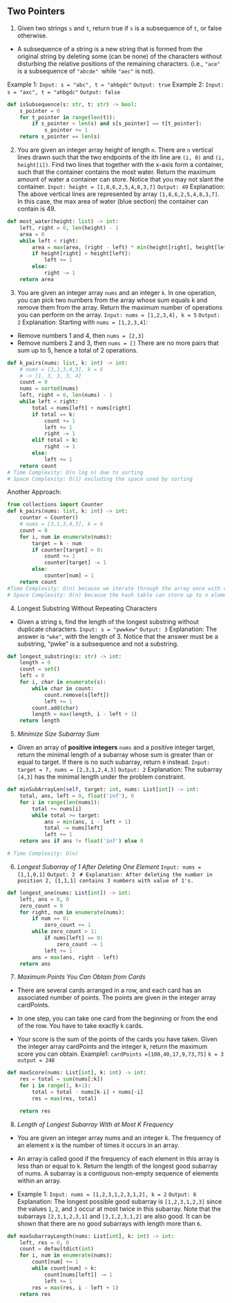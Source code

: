 ## Two Pointers
1. Given two strings `s` and `t`, return true if `s` is a subsequence of `t`, or false otherwise.
- A subsequence of a string is a new string that is formed from the original string by deleting some (can be none) of the characters without disturbing the relative positions of the remaining characters. (i.e., `"ace"` is a subsequence of `"abcde" `while `"aec"` is not).

Example 1:
`Input: s = "abc", t = "ahbgdc"`
`Output: true`
Example 2:
`Input: s = "axc", t = "ahbgdc"`
`Output: false`
```python
def isSubsequence(s: str, t: str) -> bool:
    s_pointer = 0
    for t_pointer in range(len(t)):
        if s_pointer < len(s) and s[s_pointer] == t[t_pointer]:
            s_pointer += 1
    return s_pointer == len(s)
```
2. You are given an integer array height of length `n`. There are `n` vertical lines drawn such that the two endpoints of the ith line are `(i, 0)` and `(i, height[i])`. Find two lines that together with the x-axis form a container, such that the container contains the most water.
Return the maximum amount of water a container can store. Notice that you may not slant the container.
`Input: height = [1,8,6,2,5,4,8,3,7]`
`Output: 49`
Explanation: The above vertical lines are represented by array `[1,8,6,2,5,4,8,3,7]`. In this case, the max area of water (blue section) the container can contain is 49.
```python
def most_water(height: list) -> int:
    left, right = 0, len(height) - 1
    area = 0
    while left < right:
        area = max(area, (right - left) * min(height[right], height[left]))
        if height[right] > height[left]:
            left += 1
        else:
            right -= 1
    return area
```
3. You are given an integer array `nums` and an integer `k`. In one operation, you can pick two numbers from the array whose sum equals k and remove them from the array. Return the maximum number of operations you can perform on the array.
`Input: nums = [1,2,3,4], k = 5`
`Output: 2`
Explanation: Starting with `nums = [1,2,3,4]`:
- Remove numbers 1 and 4, then `nums = [2,3]`
- Remove numbers 2 and 3, then `nums = []`
There are no more pairs that sum up to 5, hence a total of 2 operations.
```python
def k_pairs(nums: list, k: int) -> int:
    # nums = [3,1,3,4,3], k = 6
    # -> [1, 3, 3, 3, 4]
    count = 0
    nums = sorted(nums)
    left, right = 0, len(nums) - 1
    while left < right:
        total = nums[left] + nums[right]
        if total == k:
            count += 1
            left += 1
            right -= 1
        elif total > k:
            right -= 1
        else:
            left += 1
    return count
# Time Complexity: O(n log n) due to sorting
# Space Complexity: O(1) excluding the space used by sorting
```
Another Approach: 
```python
from collections import Counter
def k_pairs(nums: list, k: int) -> int:
    counter = Counter()
    # nums = [3,1,3,4,3], k = 6
    count = 0
    for i, num in enumerate(nums):
        target = k - num
        if counter[target] > 0:
            count += 1
            counter[target] -= 1
        else:
            counter[num] = 1
    return count
#Time Complexity: O(n) because we iterate through the array once with constant-time hash operations. 
# Space Complexity: O(n) because the hash table can store up to n elements in the worst case.
```
4. Longest Substring Without Repeating Characters
- Given a string s, find the length of the longest substring without duplicate characters.
`Input: s = "pwwkew"`
`Output: 3`
Explanation: The answer is `"wke"`, with the length of 3.
Notice that the answer must be a substring, "pwke" is a subsequence and not a substring.
```python
def longest_substring(s: str) -> int:
    length = 0
    count = set()
    left = 0
    for i, char in enumerate(s):
        while char in count:
            count.remove(s[left])
            left += 1
        count.add(char)
        length = max(length, i - left + 1)
    return length 
```
5. *Minimize Size Subarray Sum*
- Given an array of __positive integers__ `nums` and a positive integer target, return the minimal length of a subarray whose sum is greater than or equal to target. If there is no such subarray, return `0` instead.
`Input: target = 7, nums = [2,3,1,2,4,3]`
`Output: 2`
Explanation: The subarray `[4,3]` has the minimal length under the problem constraint.
```python
def minSubArrayLen(self, target: int, nums: List[int]) -> int:
    total, ans, left = 0, float('inf'), 0
    for i in range(len(nums)):
        total += nums[i]
        while total >= target:
            ans = min(ans, i - left + 1)
            total -= nums[left]
            left += 1
    return ans if ans != float('inf') else 0

# Time Complexity: O(n)
```
6. *Longest Subarray of 1 After Deleting One Element*
`Input: nums = [1,1,0,1]`
`Output: 3`
` # Explanation: After deleting the number in position 2, [1,1,1] contains 3 numbers with value of 1's.`
```python
def longest_one(nums: List[int]) -> int:
    left, ans = 0, 0
    zero_count = 0
    for right, num in enumerate(nums):
        if num == 0:
            zero_count += 1
        while zero_count > 1:
            if nums[left] == 0:
                zero_count -= 1
            left += 1
        ans = max(ans, right - left)
    return ans
```
7. *Maximum Points You Can Obtain from Cards*
- There are several cards arranged in a row, and each card has an associated number of points. The points are given in the integer array cardPoints.

- In one step, you can take one card from the beginning or from the end of the row. You have to take exactly k cards.

- Your score is the sum of the points of the cards you have taken. Given the integer array cardPoints and the integer k, return the maximum score you can obtain.
Example1: 
`cardPoints =[100,40,17,9,73,75]`
`k = 3`
`output = 248`
```python
def maxScore(nums: List[int], k: int) -> int:
    res = total = sum(nums[:k])
    for i in range(1, k+1):
        total = total - nums[k-i] + nums[-i]
        res = max(res, total)

    return res
```
8. *Length of Longest Subarray With at Most K Frequency*
- You are given an integer array nums and an integer k. The frequency of an element x is the number of times it occurs in an array.
- An array is called good if the frequency of each element in this array is less than or equal to k.
Return the length of the longest good subarray of nums. A subarray is a contiguous non-empty sequence of elements within an array.

- Example 1:
`Input: nums = [1,2,3,1,2,3,1,2], k = 2`
`Output: 6`
Explanation: The longest possible good subarray is `[1,2,3,1,2,3]` since the values `1`, `2`, and `3` occur at most twice in this subarray. Note that the subarrays `[2,3,1,2,3,1]` and `[3,1,2,3,1,2]` are also good.
It can be shown that there are no good subarrays with length more than `6`.
```python
def maxSubarrayLength(nums: List[int], k: int) -> int:
    left, res = 0, 0
    count = defaultdict(int)
    for i, num in enumerate(nums):
        count[num] += 1
        while count[num] > k:
            count[nums[left]] -= 1
            left += 1
        res = max(res, i - left + 1)
    return res
```
